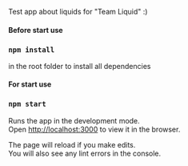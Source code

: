 Test app about liquids for "Team Liquid" :)

#### Before start use

### `npm install`

in the root folder to install all dependencies

#### For start use

### `npm start`

Runs the app in the development mode.<br />
Open [http://localhost:3000](http://localhost:3000) to view it in the browser.

The page will reload if you make edits.<br />
You will also see any lint errors in the console.
